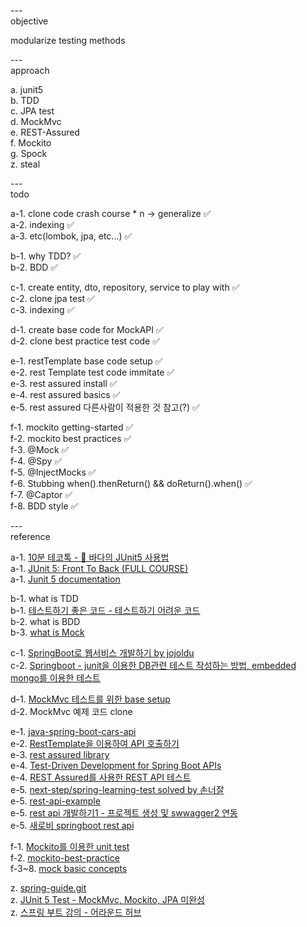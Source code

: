 
---\
objective

modularize testing methods



---\
approach

a. junit5\
b. TDD\
c. JPA test\
d. MockMvc\
e. REST-Assured\
f. Mockito\
g. Spock\
z. steal



---\
todo

a-1. clone code crash course * n -> generalize :white_check_mark:\
a-2. indexing :white_check_mark:\
a-3. etc(lombok, jpa, etc...) :white_check_mark:

b-1. why TDD? :white_check_mark:\
b-2. BDD :white_check_mark:

c-1. create entity, dto, repository, service to play with :white_check_mark:\
c-2. clone jpa test :white_check_mark:\
c-3. indexing :white_check_mark:

d-1. create base code for MockAPI :white_check_mark:\
d-2. clone best practice test code :white_check_mark:

e-1. restTemplate base code setup :white_check_mark:\
e-2. rest Template test code immitate :white_check_mark:\
e-3. rest assured install :white_check_mark:\
e-4. rest assured basics :white_check_mark:\
e-5. rest assured 다른사람이 적용한 것 참고(?) :white_check_mark:

f-1. mockito getting-started :white_check_mark:\
f-2. mockito best practices :white_check_mark:\
f-3. @Mock :white_check_mark:\
f-4. @Spy :white_check_mark:\
f-5. @InjectMocks :white_check_mark:\
f-6. Stubbing when().thenReturn() && doReturn().when() :white_check_mark:\
f-7. @Captor :white_check_mark:\
f-8. BDD style :white_check_mark:

---\
reference

a-1. [10분 테코톡 - 🌊 바다의 JUnit5 사용법](https://www.youtube.com/watch?v=EwI3E9Natcw&ab_channel=%EC%9A%B0%EC%95%84%ED%95%9CTech) \
a-1. [JUnit 5: Front To Back (FULL COURSE)](https://www.youtube.com/watch?v=-RW_hyAtujo&ab_channel=Mannodermaus) \
a-1. [Junit 5 documentation](https://junit.org/junit5/docs/current/user-guide/)

b-1. what is TDD\
b-1. [테스트하기 좋은 코드 - 테스트하기 어려운 코드](https://jojoldu.tistory.com/674) \
b-2. what is BDD\
b-3. [what is Mock](https://happy-coding-day.tistory.com/entry/Mock-%EA%B0%9D%EC%B2%B4%EB%9E%80-%EB%AC%B4%EC%97%87%EC%9D%BC%EA%B9%8C-%EC%99%9C-%EC%8D%A8%EC%95%BC%EB%90%A0%EA%B9%8C)

c-1. [SpringBoot로 웹서비스 개발하기 by jojoldu](https://github.com/jojoldu/springboot-webservice) \
c-2. [Springboot - junit을 이용한 DB관련 테스트 작성하는 방법, embedded mongo를 이용한 테스트](https://coding-start.tistory.com/323?category=738631)

d-1. [MockMvc 테스트를 위한 base setup](https://github.com/jojoldu/springboot-webservice) \
d-2. MockMvc 예제 코드 clone

e-1. [java-spring-boot-cars-api](https://github.dev/ro6ley/java-spring-boot-cars-api) \
e-2. [RestTemplate을 이용하여 API 호출하기](https://minkwon4.tistory.com/178) \
e-3. [rest assured library](https://github.com/rest-assured/rest-assured) \
e-4. [Test-Driven Development for Spring Boot APIs](https://stackabuse.com/test-driven-development-for-spring-boot-apis/) \
e-4. [REST Assured를 사용한 REST API 테스트](https://beenlife.tistory.com/34) \
e-5. [next-step/spring-learning-test solved by 손너잘](https://github.dev/bperhaps/spring-learning-test/tree/mvc-minsung) \
e-5. [rest-api-example](https://github.dev/sunghs/rest-api-example) \
e-5. [rest api 개발하기1 - 프로젝트 생성 및 swwagger2 연동](https://sunghs.tistory.com/117) \
e-5. [새로비 springboot rest api](https://engkimbs.tistory.com/category/Spring/Spring%20Rest%20API)

f-1. [Mockito를 이용한 unit test](https://www.crocus.co.kr/1556?category=395790) \
f-2. [mockito-best-practice](https://codechacha.com/ko/mockito-best-practice/) \
f-3~8. [mock basic concepts](https://effortguy.tistory.com/141)

z. [spring-guide.git](https://github.com/cheese10yun/spring-guide/blob/master/docs/test-guide.md) \
z. [JUnit 5 Test - MockMvc, Mockito, JPA 미완성](https://theheydaze.tistory.com/218?category=935990) \
z. [스프링 부트 강의 - 어라운드 허브](https://www.youtube.com/watch?v=rHJgMRimJ4Y&list=PLlTylS8uB2fBOi6uzvMpojFrNe7sRmlzU&index=1&ab_channel=%EC%96%B4%EB%9D%BC%EC%9A%B4%EB%93%9C%ED%97%88%EB%B8%8C%EC%8A%A4%ED%8A%9C%EB%94%94%EC%98%A4-AroundHubStudio)

